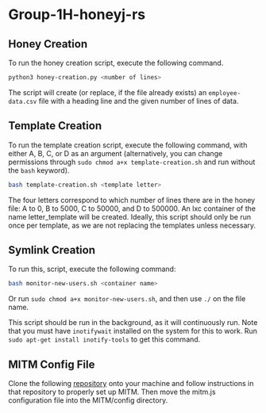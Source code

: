 # Group-1H-honeyj-rs

## Honey Creation

To run the honey creation script, execute the following command. 
```bash
python3 honey-creation.py <number of lines>
```
The script will create (or replace, if the file already exists) an `employee-data.csv` file with a heading line and the given number of lines of data. 

## Template Creation

To run the template creation script, execute the following command, with either A, B, C, or D as an argument (alternatively, you can change permissions through `sudo chmod a+x template-creation.sh` and run without the `bash` keyword). 
```bash
bash template-creation.sh <template letter>
```
The four letters correspond to which number of lines there are in the honey file: A to 0, B to 5000, C to 50000, and D to 500000. An lxc container of the name letter_template will be created. Ideally, this script should only be run once per template, as we are not replacing the templates unless necessary. 

## Symlink Creation

To run this, script, execute the following command:
```bash
bash monitor-new-users.sh <container name>
```
Or run `sudo chmod a+x monitor-new-users.sh`, and then use `./` on the file name. 

This script should be run in the background, as it will continuously run. Note that you must have `inotifywait` installed on the system for this to work. Run `sudo apt-get install inotify-tools` to get this command. 

## MITM Config File
Clone the following [repository](https://github.com/UMD-ACES/MITM) onto your machine and follow instructions in that repository to properly set up MITM. Then move the mitm.js configuration file into the MITM/config directory.
